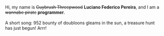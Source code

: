 Hi, my name is ~~Guybrush Threepwood~~ **Luciano Federico Pereira**, and I am a ~~wannabe pirate~~ **programmer**.<br><br>A short song: 952 bounty of doubloons gleams in the sun, a treasure hunt has just begun! Arrr!
